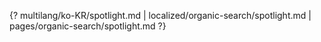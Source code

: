 {? multilang/ko-KR/spotlight.md | localized/organic-search/spotlight.md | pages/organic-search/spotlight.md ?}
